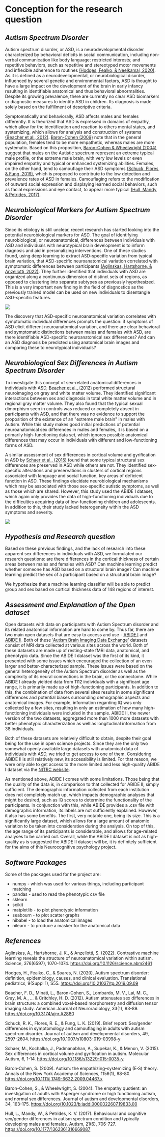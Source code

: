 # Conception for the research question


## *Autism Spectrum Disorder*
Autism spectrum disorder, or ASD, is a neurodevelopmental disorder characterized by behavioral deficits in social communication, including non-verbal communication like body language; restricted interests; and repetitive behaviors, such as repetitive and stereotyped motor movements and inflexible adherence to routines [(Hodges, Fealko, & Neelkamal, 2020)](https://www.ncbi.nlm.nih.gov/pmc/articles/PMC7082249/). As it is defined as a neurodevelopmental, or neurobiological disorder, influenced by several genetic and environmental factors, ASD is thought to have a large impact on the development of the brain in early infancy resulting in identifiable anatomical and thus behavioral abnormalities. Despite its growing prevalence, there are currently no clear ASD biomarkers or diagnostic measures to identify ASD in children. Its diagnosis is made solely based on the fulfillment of descriptive criteria.


Symptomatically and behaviorally, ASD affects males and females differently. It is theorized that ASD is expressed in domains of empathy, which allow for the identification and reaction to others mental states, and systemizing, which allows for analysis and construction of systems [(Beacher et al., 2012)](http://www.ajnr.org/lookup/doi/10.3174/ajnr.A2880). [Baron-Cohen (2009)](https://pubmed.ncbi.nlm.nih.gov/19338503/) note that in the general population, females tend to be more empathetic, whereas males are more systematic. Based on this proposition, [Baron-Cohen & Wheelwright (2004)](https://pubmed.ncbi.nlm.nih.gov/15162935/) suggest that males on the Autistic spectrum represent an extreme typical male profile, or the extreme male brain, with very low levels or even impaired empathy and typical or enhanced systemizing abilities. Females, on the other hand, tend to camouflage their ASD symptoms [(Schuck, Flores, & Fung, 2019)](https://www.ncbi.nlm.nih.gov/pmc/articles/PMC6753236/), which is proposed to contribute to the low detection and prevalence rates of ASD in females. Camouflaging refers to the modification of outward social expression and displaying learned social behaviors, such as facial expressions and eye contact, to appear more typical [(Hull, Mandy, & Petrides, 2017)](https://journals.sagepub.com/doi/10.1177/1362361316669087).


## *Neurobiological Markers for Autism Spectrum Disorder*
Since its etiology is still unclear, recent research has started looking into the potential neurobiological markers for ASD. The goal of identifying neurobiological, or neuroanatomical, differences between individuals with ASD and individuals with neurotypical brain development is to inform diagnosis and aid in personalizing interventions. One of these studies found, using deep learning to extract ASD-specific variation from typical brain variation, that ASD-specific neuroanatomical variation correlated with symptomatic differences between participants [(Aglinskas, Hartshorne, & Anzellotti, 2022)](https://www.science.org/doi/10.1126/science.abm2461). They further identified that individuals with ASD are organized along a continuous dimension of distinct sets of regions, as opposed to clustering into separate subtypes as previously hypothesized. This is a very important new finding in the field of diagnostics as the previously trained model can be used on new individuals to disentangle ASD-specific features.


![](zotero_1.png)


The discovery that ASD-specific neuroanatomical variation correlates with symptomatic individual differences prompts the question: if symptoms of ASD elicit different neuroanatomical variation, and there are clear behavioral and symptomatic distinctions between males and females with ASD, are there identifiable ASD-specific neuroanatomical sex differences? And can an ASD diagnosis be predicted using anatomical brain images and comparing these to neurotypical individuals?


## *Neurobiological Sex Differences in Autism Spectrum Disorder*
To investigate this concept of sex-related anatomical differences in individuals with ASD, [Beacher et al., (2012)](http://www.ajnr.org/lookup/doi/10.3174/ajnr.A2880) performed structural neuroimaging on gray and white matter volume. They identified significant interactions between sex and diagnosis in total white matter volume and in regional gray matter volume. They also found that the typical sexual dimorphism seen in controls was reduced or completely absent in participants with ASD, and that there was no evidence to support the proposition of the existence of an "extreme male brain" in males with Autism. While this study makes good initial predictions of potential neuroanatomical sex differences in males and females, it is based on a primarily high-functioning data set, which ignores possible anatomical differences that may occur in individuals with different and low-functioning forms of ASD. 


A similar assessment of sex differences in cortical volume and gyrification in ASD by [Schaer et al., (2015)](https://doi.org/10.1186/s13229-015-0035-y) found that some typical structural sex differences are preserved in ASD while others are not. They identified sex-specific alterations and preservations in clusters of cortical regions associated with language and social function, key areas of deficient function in ASD. These findings elucidate neurobiological mechanisms which may be associated with those sex-specific autistic symptoms, as well as those which are shared. However, this study used the ABIDE I dataset, which again only provides the data of high-functioning individuals due to the difficulties acquiring data of low-functioning children and adolescents. In addition to this, their study lacked heterogeneity within the ASD symptoms and severity.


![](zotero_2.png)


## *Hypothesis and Research question*  
Based on these previous findings, and the lack of research into these apparent sex differences in individuals with ASD, we formulated our research questions: are there differences in the cortical thickness of certain areas between males and females with ASD? Can machine learning predict whether someone has ASD based on a structural brain image? Can machine learning predict the sex of a participant based on a structural brain image?


We hypothesize that a machine learning classifier will be able to predict group and sex based on cortical thickness data of 148 regions of interest.


## *Assessment and Explanation of the Open dataset*
Open datasets with data on participants with Autism Spectrum disorder and its related anatomical information are hard to come by. Thus far, there are two main open datasets that are easy to access and use - [ABIDE I](http://fcon_1000.projects.nitrc.org/indi/abide/abide_I.html) and [ABIDE II](http://fcon_1000.projects.nitrc.org/indi/abide/abide_II.html). Both of these ['Autism Brain Imaging Data Exchange'](http://fcon_1000.projects.nitrc.org/indi/abide/) datasets consist of MRI data collected at various sites across the world. Both of these datasets are made up of resting-state fMRI data, anatomical, and phenotypic data. Since the ABIDE I dataset was the first of its kind, it presented with some issues which encouraged the collection of an even larger and better-characterized sample. These issues were based on the general heterogeneity of the Autism Spectrum disorder as well as the complexity of its neural connections in the brain, or the connectome. While ABIDE I already yielded data from 1112 individuals with a significant age range, it is primarily made up of high-functioning participants. In addition to this, the combination of data from several sites results in some significant differences and potential biases surrounding demographic aspects and anatomical images. For example, information regarding IQ was only collected by a few sites, resulting in only an estimation of how many high-functioning individuals were included in the sample. ABIDE II, the newer version of the two datasets, aggregated more than 1000 more datasets with better phenotypic characterization as well as longitudinal information from 38 individuals.


Both of these datasets are relatively difficult to obtain, despite their goal being for the use in open science projects. Since they are the only two somewhat openly available large datasets with anatomical data of individuals with ASD, we tried to get access to one of them. Considering ABIDE II is still relatively new, its accessibility is limited. For that reason, we were only able to get access to the more limited and less high-quality ABIDE I dataset via the [NITRC website](https://www.nitrc.org/projects/fcon_1000/?feedback=Your%20request%20has%20been%20submitted.).


As mentioned above, ABIDE I comes with some limitations. Those being that the quality of the data is, in comparison to that collected for ABIDE II, simply sufficient. The demographic information collected from each institution does not completely match up, which impacts demographic analyses that might be desired, such as IQ scores to determine the functionality of the participants. In conjunction with this, while ABIDE provides a .csv file with demographic information, its labels are not sufficiently explained. However, it also has some benefits. The first, very notable one, being its size. This is a significantly large dataset, which allows for a large amount of anatomic variation to be taken into consideration during the analysis. On top of this, the age range of its participants is considerable, and allows for age-related analyses to be carried out. Overall, while the ABIDE I dataset is not as high-quality as is suggested the ABIDE II dataset will be, it is definitely sufficient for the aims of this Neurocognitive psychology project.


## *Software Packages*
Some of the packages used for the project are:
- numpy - which was used for various things, including participant matching
- pandas - used to read the phenotypic csv file
- sklearn
- scikit
- matplotlib - to plot phenotypic information
- seabourn - to plot scatter graphs
- nibabel - to load the anatomical images
- nilearn - to produce a masker for the anatomical data

## *References*

Aglinskas, A., Hartshorne, J. K., & Anzellotti, S. (2022). Contrastive machine learning reveals the structure of neuroanatomical variation within autism. Science, 376(6597), 1070-1074. https://doi.org/10.1126/science.abm2461

Hodges, H., Fealko, C., & Soares, N. (2020). Autism spectrum disorder: definition, epidemiology, causes, and clinical evaluation. Translational pediatrics, 9(Suppl 1), S55. https://doi.org/10.21037/tp.2019.09.09

Beacher, F. D., Minati, L., Baron-Cohen, S., Lombardo, M. V., Lai, M. C., Gray, M. A., ... & Critchley, H. D. (2012). Autism attenuates sex differences in brain structure: a combined voxel-based morphometry and diffusion tensor imaging study. American Journal of Neuroradiology, 33(1), 83-89. https://doi.org/10.3174/ajnr.A2880

Schuck, R. K., Flores, R. E., & Fung, L. K. (2019). Brief report: Sex/gender differences in symptomology and camouflaging in adults with autism spectrum disorder. Journal of autism and developmental disorders, 49, 2597-2604. https://doi.org/10.1007/s10803-019-03998-y 

Schaer, M., Kochalka, J., Padmanabhan, A., Supekar, K., & Menon, V. (2015). Sex differences in cortical volume and gyrification in autism. Molecular Autism, 6, 1-14. https://doi.org/10.1186/s13229-015-0035-y

Baron‐Cohen, S. (2009). Autism: the empathizing–systemizing (E‐S) theory. Annals of the New York Academy of Sciences, 1156(1), 68-80. https://doi.org/10.1111/j.1749-6632.2009.04467.x

Baron-Cohen, S., & Wheelwright, S. (2004). The empathy quotient: an investigation of adults with Asperger syndrome or high functioning autism, and normal sex differences. Journal of autism and developmental disorders, 34, 163-175. https://doi.org/10.1023/b:jadd.0000022607.19833.00

Hull, L., Mandy, W., & Petrides, K. V. (2017). Behavioural and cognitive sex/gender differences in autism spectrum condition and typically developing males and females. Autism, 21(6), 706-727. https://doi.org/10.1177/1362361316669087
